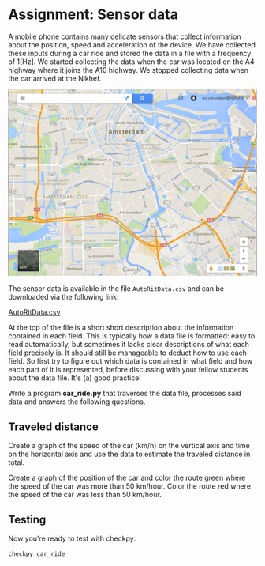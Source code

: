 # Assignment: Sensor data

A mobile phone contains many delicate sensors that collect information about the position, speed and acceleration of the device. We have collected these inputs during a car ride and stored the data in a file with a frequency of 1[Hz]. We started collecting the data when the car was located on the A4 highway where it joins the A10 highway. We stopped collecting data when the car arrived at the Nikhef.

![Map of the route](../../assets/KaartAmsterdamKlein.png)

The sensor data is available in the file `AutoRitData.csv` and can be downloaded via the following link:

[AutoRitData.csv](../../data/AutoRitData.csv)

At the top of the file is a short short description about the information contained in each field. This is typically how a data file is formatted: easy to read automatically, but sometimes it lacks clear descriptions of what each field precisely is. It should still be manageable to deduct how to use each field. So first try to figure out which data is contained in what field and how each part of it is represented, before discussing with your fellow students about the data file. It's (a) good practice!

Write a program **car_ride.py** that traverses the data file, processes said data and answers the following questions.

## Traveled distance

Create a graph of the speed of the car (km/h) on the vertical axis and time on the horizontal axis and use the data to estimate the traveled distance in total.

Create a graph of the position of the car and color the route green where the speed of the car was more than 50 km/hour. Color the route red where the speed of the car was less than 50 km/hour.

## Testing

Now you're ready to test with checkpy:

    checkpy car_ride
